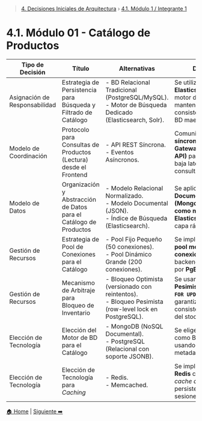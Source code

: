 > [4. Decisiones Iniciales de Arquitectura](../4.md) › [4.1. Módulo 1 / Integrante 1](4.1.md)

# 4.1. Módulo 01 - Catálogo de Productos

| Tipo de Decisión              | Título                                                        | Alternativas                                                                                                           | Decisión                                                                                               |
|--------------------------------|---------------------------------------------------------------|------------------------------------------------------------------------------------------------------------------------|---------------------------------------------------------------------------------------------------------|
| Asignación de Responsabilidad  | Estrategia de Persistencia para Búsqueda y Filtrado de Catálogo | - BD Relacional Tradicional (PostgreSQL/MySQL). <br> - Motor de Búsqueda Dedicado (Elasticsearch, Solr).               | Se utilizará **Elasticsearch** como motor de búsqueda, manteniendo consistencia con la BD maestra.      |
| Modelo de Coordinación         | Protocolo para Consultas de Productos (Lectura) desde el Frontend | - API REST Síncrona. <br> - Eventos Asíncronos.                                                                        | Comunicación **síncrona vía API Gateway (RESTful API)** para cumplir baja latencia en consultas.        |
| Modelo de Datos                | Organización y Abstracción de Datos para el Catálogo de Productos | - Modelo Relacional Normalizado. <br> - Modelo Documental (JSON). <br> - Índice de Búsqueda (Elasticsearch).           | Se aplicará una **BD Documental (MongoDB/Firestore) como maestra** y **Elasticsearch** como capa rápida. |
| Gestión de Recursos            | Estrategia de Pool de Conexiones para el Catálogo               | - Pool Fijo Pequeño (50 conexiones). <br> - Pool Dinámico Grande (200 conexiones).                                     | Se implementará un **pool moderado (100 conexiones)** en backend, apoyado por **PgBouncer**.            |
| Gestión de Recursos            | Mecanismo de Arbitraje para Bloqueo de Inventario               | - Bloqueo Optimista (versionado con reintentos). <br> - Bloqueo Pesimista (row-level lock en PostgreSQL).              | Se usará **Bloqueo Pesimista (`SELECT FOR UPDATE`)** para garantizar consistencia absoluta del stock.    |
| Elección de Tecnología         | Elección del Motor de BD para el Catálogo                      | - MongoDB (NoSQL Documental). <br> - PostgreSQL (Relacional con soporte JSONB).                                        | Se elige **PostgreSQL** como BD principal, usando **JSONB** para metadatos flexibles.                   |
| Elección de Tecnología         | Elección de Tecnología para *Caching*                          | - Redis. <br> - Memcached.                                                                                             | Se implementará **Redis** como motor de *cache distribuido* y persistencia de sesiones.              |



[🏠 Home](../../README.md) | [Siguiente ➡️](../4.2/4.2.md)